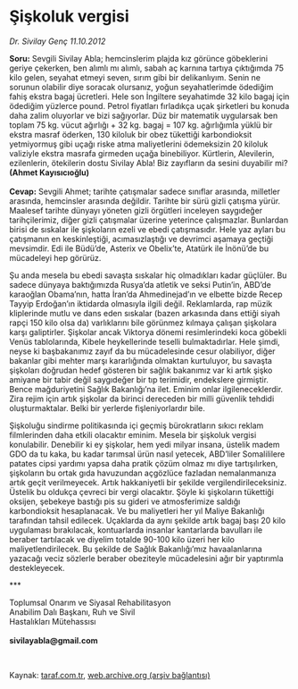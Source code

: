 # Şişkoluk vergisi

*Dr. Sivilay Genç 11.10.2012*

<div class="yazi"><p><b>Soru:</b> Sevgili Sivilay Abla; hemcinslerim plajda kız görünce göbeklerini geriye çekerken, ben alımlı mı alımlı, sabah aç karnına tartıya çıktığımda 75 kilo gelen, seyahat etmeyi seven, sırım gibi bir delikanlıyım. Senin ne sorunun olabilir diye soracak olursanız, yoğun seyahatlerimde ödediğim fahiş ekstra bagaj ücretleri. Hele son İngiltere seyahatimde 32 kilo bagaj için ödediğim yüzlerce pound. Petrol fiyatları fırladıkça uçak şirketleri bu konuda daha zalim oluyorlar ve bizi sağıyorlar. Düz bir matematik uygularsak ben toplam 75 kg. vücut ağırlığı + 32 kg. bagaj = 107 kg. ağırlığımla yüklü bir ekstra masraf öderken, 130 kiloluk bir obez tükettiği karbondioksit yetmiyormuş gibi uçağı riske atma maliyetlerini ödemeksizin 20 kiloluk valiziyle ekstra masrafa girmeden uçağa binebiliyor. Kürtlerin, Alevilerin, ezilenlerin, ötekilerin dostu Sivilay Abla! Biz zayıfların da sesini duyabilir mi? <b>(Ahmet Kayısıcıoğlu)<br/><br/></b><b>Cevap:</b> Sevgili Ahmet; tarihte çatışmalar sadece sınıflar arasında, milletler arasında, hemcinsler arasında değildir. Tarihte bir sürü gizli çatışma yürür. Maalesef tarihte dünyayı yöneten gizli örgütleri inceleyen saygıdeğer tarihçilerimiz, diğer gizli çatışmalar üzerine yeterince çalışmazlar. Bunlardan birisi de sıskalar ile şişkoların ezeli ve ebedi çatışmasıdır. Hele yaz ayları bu çatışmanın en keskinleştiği, acımasızlaştığı ve devrimci aşamaya geçtiği mevsimdir. Edi ile Büdü’de, Asterix ve Obelix’te, Atatürk ile İnönü’de bu mücadeleyi hep görürüz. </p>
<p>Şu anda mesela bu ebedi savaşta sıskalar hiç olmadıkları kadar güçlüler. Bu sadece dünyaya baktığımızda Rusya’da atletik ve seksi Putin’in, ABD’de karaoğlan Obama’nın, hatta İran’da Ahmedinejad’ın ve elbette bizde Recep Tayyip Erdoğan’ın iktidarda olmasıyla ilgili değil. Reklamlarda, rap müzik kliplerinde mutlu ve dans eden sıskalar (bazen arkasında dans ettiği siyah rapçi 150 kilo olsa da) varlıklarını bile görünmez kılmaya çalışan şişkolara karşı galiptirler. Şişkolar ancak Viktorya dönemi resimlerindeki koca göbekli Venüs tablolarında, Kibele heykellerinde teselli bulmaktadırlar. Hele şimdi, neyse ki başbakanımız zayıf da bu mücadelesinde cesur olabiliyor, diğer bakanlar gibi mehter marşı kararlığında olmaktan kurtuluyor, bu savaşta şişkoları doğrudan hedef gösteren bir sağlık bakanımız var ki artık şişko amiyane bir tabir değil saygıdeğer bir tıp terimidir, endekslere girmiştir. Bence mağduriyetini Sağlık Bakanlığı’na ilet. Eminim onlar ilgileneceklerdir. Zira rejim için artık şişkolar da birinci dereceden bir milli güvenlik tehdidi oluşturmaktalar. Belki bir yerlerde fişleniyorlardır bile. </p>
<p>Şişkoluğu sindirme politikasında içi geçmiş bürokratların sıkıcı reklam filmlerinden daha etkili olacaktır eminim. Mesela bir şişkoluk vergisi konulabilir. Denebilir ki ey şişkolar, hem yedi milyar insana, üstelik madem GDO da tu kaka, bu kadar tarımsal ürün nasıl yetecek, ABD’liler Somalililere patates cipsi yardımı yapsa daha pratik çözüm olmaz mı diye tartışılırken, şişkoların bu ortak gıda havuzundan açgözlüce fazladan nemalanmanıza artık geçit verilmeyecek. Artık hakkaniyetli bir şekilde vergilendirileceksiniz. Üstelik bu oldukça çevreci bir vergi olacaktır. Şöyle ki şişkoların tükettiği oksijen, şebekeye bastığı pis su gideri ve atmosferimize saldığı karbondioksit hesaplanacak. Ve bu maliyetleri her yıl Maliye Bakanlığı tarafından tahsil edilecek. Uçaklarda da aynı şekilde artık bagaj başı 20 kilo uygulaması bırakılacak, kontuarlarda insanlar kantarlarda bavulları ile beraber tartılacak ve diyelim totalde 90-100 kilo üzeri her kilo maliyetlendirilecek. Bu şekilde de Sağlık Bakanlığı’mız havaalanlarına yazacağı veciz sözlerle beraber obeziteyle mücadelesini ağır bir yaptırımla destekleyecek. </p>
<p>***</p>
<p>Toplumsal Onarım ve Siyasal Rehabilitasyon<br/>Anabilim Dalı Başkanı, Ruh ve Sivil<br/>Hastalıkları Mütehassısı<br/><br/><b>sivilayabla@gmail.com</b></p>
<p> </p>
</div>

Kaynak: [taraf.com.tr](http://www.taraf.com.tr/dr-sivilay-genc/makale-siskoluk-vergisi.htm), [web.archive.org (arşiv bağlantısı)](http://web.archive.org/web/20131102201219/http://www.taraf.com.tr/dr-sivilay-genc/makale-siskoluk-vergisi.htm)
